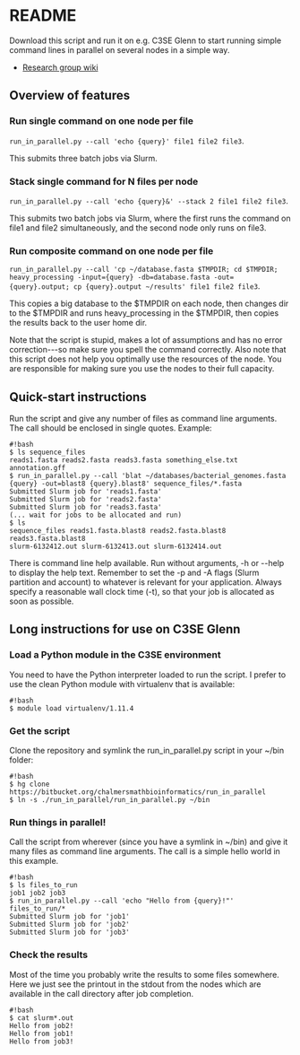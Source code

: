 # README #

Download this script and run it on e.g. C3SE Glenn to start running simple
command lines in parallel on several nodes in a simple way.

* [Research group wiki](http://bioinformatics.math.chalmers.se/wiki) 

## Overview of features ##

### Run single command on one node per file ###

 ``` run_in_parallel.py --call 'echo {query}' file1 file2 file3 ```. 

This submits three batch jobs via Slurm.

### Stack single command for N files per node ###

 ``` run_in_parallel.py --call 'echo {query}&' --stack 2 file1 file2 file3 ```. 

This submits two batch jobs via Slurm, where the first runs the command on
 file1 and file2 simultaneously, and the second node only runs on file3. 

### Run composite command on one node per file ###

 ``` run_in_parallel.py --call 'cp ~/database.fasta $TMPDIR; cd $TMPDIR; heavy_processing -input={query} -db=database.fasta -out={query}.output; cp {query}.output ~/results' file1 file2 file3 ```. 
 
This copies a big database to the $TMPDIR on each node, then changes dir to the
$TMPDIR and runs heavy_processing in the $TMPDIR, then copies the results back
to the user home dir.

Note that the script is stupid, makes a lot of assumptions and has no error
correction---so make sure you spell the command correctly. Also note that this
script does not help you optimally use the resources of the node. You are
responsible for making sure you use the nodes to their full capacity.

## Quick-start instructions ##
Run the script and give any number of files as command line arguments. The call
should be enclosed in single quotes. Example:

```
#!bash
$ ls sequence_files
reads1.fasta reads2.fasta reads3.fasta something_else.txt annotation.gff
$ run_in_parallel.py --call 'blat ~/databases/bacterial_genomes.fasta {query} -out=blast8 {query}.blast8' sequence_files/*.fasta
Submitted Slurm job for 'reads1.fasta'
Submitted Slurm job for 'reads2.fasta'
Submitted Slurm job for 'reads3.fasta'
(... wait for jobs to be allocated and run)
$ ls 
sequence_files reads1.fasta.blast8 reads2.fasta.blast8 reads3.fasta.blast8 
slurm-6132412.out slurm-6132413.out slurm-6132414.out 
```

There is command line help available. Run without arguments, -h or --help to
display the help text. Remember to set the -p and -A flags (Slurm partition and
account) to whatever is relevant for your application. Always specify a
reasonable wall clock time (-t), so that your job is allocated as soon as
possible.


## Long instructions for use on C3SE Glenn ##

### Load a Python module in the C3SE environment ###
You need to have the Python interpreter loaded to run the script. I prefer to
use the clean Python module with virtualenv that is available:
```
#!bash
$ module load virtualenv/1.11.4
```

### Get the script ###
Clone the repository and symlink the run_in_parallel.py script in your ~/bin
folder:
```
#!bash
$ hg clone https://bitbucket.org/chalmersmathbioinformatics/run_in_parallel
$ ln -s ./run_in_parallel/run_in_parallel.py ~/bin
```

### Run things in parallel! ###
Call the script from wherever (since you have a symlink in ~/bin) and give it
many files as command line arguments. The call is a simple hello world in this
example.
```
#!bash
$ ls files_to_run
job1 job2 job3
$ run_in_parallel.py --call 'echo "Hello from {query}!"' files_to_run/*
Submitted Slurm job for 'job1'
Submitted Slurm job for 'job2'
Submitted Slurm job for 'job3'
```

### Check the results ###
Most of the time you probably write the results to some files somewhere. Here
we just see the printout in the stdout from the nodes which are available in
the call directory after job completion.
```
#!bash
$ cat slurm*.out 
Hello from job2!
Hello from job1!
Hello from job3!
```